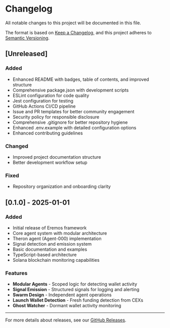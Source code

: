 # Changelog

All notable changes to this project will be documented in this file.

The format is based on [Keep a Changelog](https://keepachangelog.com/en/1.0.0/),
and this project adheres to [Semantic Versioning](https://semver.org/spec/v2.0.0.html).

## [Unreleased]

### Added
- Enhanced README with badges, table of contents, and improved structure
- Comprehensive package.json with development scripts
- ESLint configuration for code quality
- Jest configuration for testing
- GitHub Actions CI/CD pipeline
- Issue and PR templates for better community engagement
- Security policy for responsible disclosure
- Comprehensive .gitignore for better repository hygiene
- Enhanced .env.example with detailed configuration options
- Enhanced contributing guidelines

### Changed
- Improved project documentation structure
- Better development workflow setup

### Fixed
- Repository organization and onboarding clarity

## [0.1.0] - 2025-01-01

### Added
- Initial release of Eremos framework
- Core agent system with modular architecture
- Theron agent (Agent-000) implementation
- Signal detection and emission system
- Basic documentation and examples
- TypeScript-based architecture
- Solana blockchain monitoring capabilities

### Features
- **Modular Agents** - Scoped logic for detecting wallet activity
- **Signal Emission** - Structured signals for logging and alerting
- **Swarm Design** - Independent agent operations
- **Launch Wallet Detection** - Fresh funding detection from CEXs
- **Ghost Watcher** - Dormant wallet activity monitoring

---

For more details about releases, see our [GitHub Releases](https://github.com/EremosCore/Eremos/releases).
